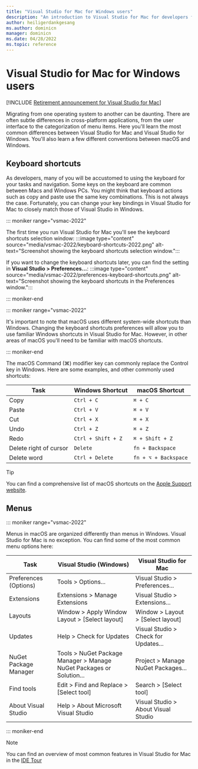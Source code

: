 ```yaml
---
title: "Visual Studio for Mac for Windows users"
description: "An introduction to Visual Studio for Mac for developers familiar with using Visual Studio on the Windows operating system."
author: heiligerdankgesang 
ms.author: dominicn
manager: dominicn
ms.date: 04/28/2022
ms.topic: reference
---
```

# Visual Studio for Mac for Windows users

 [!INCLUDE [Retirement announcement for Visual Studio for Mac](includes/vsmac-retirement.md)]

Migrating from one operating system to another can be daunting. There are often subtle differences in cross-platform applications, from the user interface to the categorization of menu items. Here you'll learn the most common differences between Visual Studio for Mac and Visual Studio for Windows. You'll also learn a few different conventions between macOS and Windows.

## Keyboard shortcuts

As developers, many of you will be accustomed to using the keyboard for your tasks and navigation. Some keys on the keyboard are common between Macs and Windows PCs. You might think that keyboard actions such as copy and paste use the same key combinations. This is not always the case. Fortunately, you can change your key bindings in Visual Studio for Mac to closely match those of Visual Studio in Windows.

::: moniker range="vsmac-2022"

The first time you run Visual Studio for Mac you'll see the keyboard shortcuts selection window:
:::image type="content" source="media/vsmac-2022/keyboard-shortcuts-2022.png" alt-text="Screenshot showing the keyboard shortcuts selection window.":::

If you want to change the keyboard shortcuts later, you can find the setting in **Visual Studio > Preferences...**:
:::image type="content" source="media/vsmac-2022/preferences-keyboard-shortcuts.png" alt-text="Screenshot showing the keyboard shortcuts in the Preferences window.":::

::: moniker-end

::: moniker range="vsmac-2022"

It's important to note that macOS uses different system-wide shortcuts than Windows. Changing the keyboard shortcuts preferences will allow you to use familiar Windows shortcuts in Visual Studio for Mac. However, in other areas of macOS you'll need to be familiar with macOS shortcuts.

::: moniker-end

The macOS Command (⌘) modifier key can commonly replace the Control key in Windows. Here are some examples, and other commonly used shortcuts:

|Task                   |Windows Shortcut         |macOS Shortcut      |
|-----------------------|-------------------------|--------------------|
|Copy                   |`Ctrl + C`               |`⌘ + C`             |
|Paste                  |`Ctrl + V`               |`⌘ + V`             |
|Cut                    |`Ctrl + X`               |`⌘ + X`             |
|Undo                   |`Ctrl + Z`               |`⌘ + Z`             |
|Redo                   |`Ctrl + Shift + Z`       |`⌘ + Shift + Z`     |
|Delete right of cursor |`Delete`                 |`fn + Backspace`    |
|Delete word            |`Ctrl + Delete`          |`fn + ⌥ + Backspace`|

> [!TIP]
> You can find a comprehensive list of macOS shortcuts on the [Apple Support website](https://support.apple.com/en-us/HT201236).

## Menus

::: moniker range="vsmac-2022"

Menus in macOS are organized differently than menus in Windows. Visual Studio for Mac is no exception. You can find some of the most common menu options here:

|Task                   |Visual Studio (Windows)                                              |Visual Studio for Mac                |
|-----------------------|---------------------------------------------------------------------|-------------------------------------|
|Preferences (Options)  |Tools > Options...                                                   |Visual Studio > Preferences...       |
|Extensions             |Extensions > Manage Extensions                                       |Visual Studio > Extensions...        |
|Layouts                |Window > Apply Window Layout > [Select layout]                       |Window > Layout > [Select layout]               |
|Updates                |Help > Check for Updates                                             |Visual Studio > Check for Updates... |
|NuGet Package Manager  |Tools > NuGet Package Manager > Manage NuGet Packages or Solution... |Project > Manage NuGet Packages...   |
|Find tools             |Edit > Find and Replace > [Select tool]                              |Search > [Select tool]               |
|About Visual Studio    |Help > About Microsoft Visual Studio                                 |Visual Studio > About Visual Studio  

::: moniker-end

> [!NOTE]
> You can find an overview of most common features in Visual Studio for Mac in the [IDE Tour](ide-tour.md)
